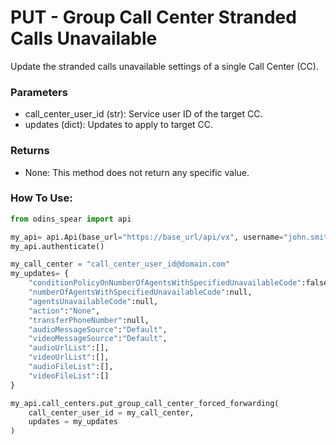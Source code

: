# PUT - Group Call Center Stranded Calls Unavailable

Update the stranded calls unavailable settings of a single Call Center (CC).

### Parameters&#x20;

* call\_center\_user\_id (str): Service user ID of the target CC.&#x20;
* updates (dict): Updates to apply to target CC.

### Returns

* None: This method does not return any specific value.

### How To Use:

```python
from odins_spear import api

my_api= api.Api(base_url="https://base_url/api/vx", username="john.smith", password="ODIN_INSTANCE_1")
my_api.authenticate()

my_call_center = "call_center_user_id@domain.com"
my_updates= {
	"conditionPolicyOnNumberOfAgentsWithSpecifiedUnavailableCode":false,
	"numberOfAgentsWithSpecifiedUnavailableCode":null,
	"agentsUnavailableCode":null,
	"action":"None",
	"transferPhoneNumber":null,
	"audioMessageSource":"Default",
	"videoMessageSource":"Default",
	"audioUrlList":[],
	"videoUrlList":[],
	"audioFileList":[],
	"videoFileList":[]
}

my_api.call_centers.put_group_call_center_forced_forwarding(
    call_center_user_id = my_call_center,
    updates = my_updates
)
```

